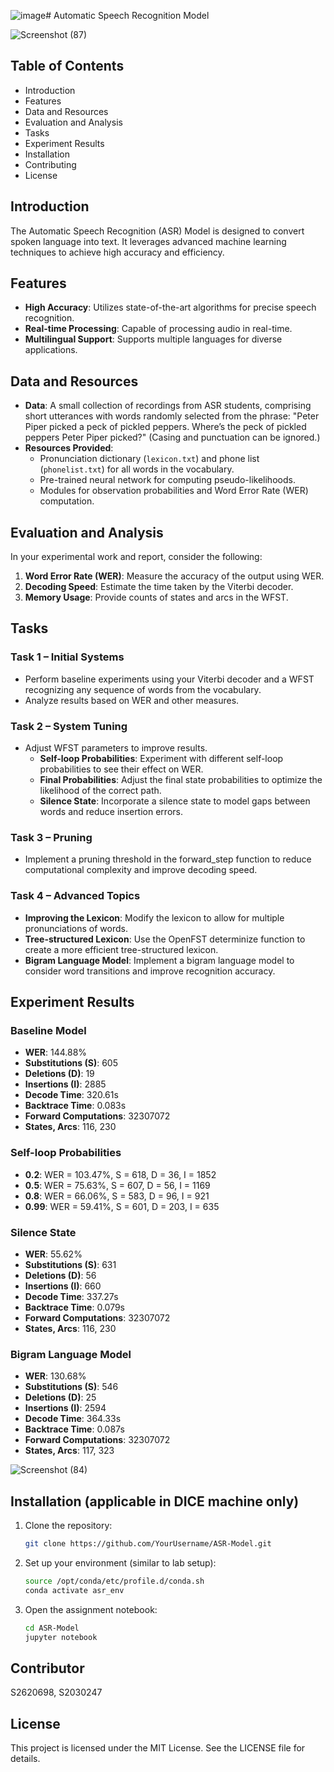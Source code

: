 ![image](https://github.com/xxXLokiXxx/Automatic-Speech-Recognition-Model/assets/99037815/43e9214d-c8f6-4e2e-baf0-4b03a6ad0679)# Automatic Speech Recognition Model 

![Screenshot (87)](https://github.com/xxXLokiXxx/Automatic-Speech-Recognition-Model/assets/99037815/842e804b-5495-4077-ad1b-8232b0e6c8f9)

## Table of Contents
- Introduction
- Features
- Data and Resources
- Evaluation and Analysis
- Tasks
- Experiment Results
- Installation
- Contributing
- License

## Introduction
The Automatic Speech Recognition (ASR) Model is designed to convert spoken language into text. It leverages advanced machine learning techniques to achieve high accuracy and efficiency.

## Features
- **High Accuracy**: Utilizes state-of-the-art algorithms for precise speech recognition.
- **Real-time Processing**: Capable of processing audio in real-time.
- **Multilingual Support**: Supports multiple languages for diverse applications.

## Data and Resources
- **Data**: A small collection of recordings from ASR students, comprising short utterances with words randomly selected from the phrase: "Peter Piper picked a peck of pickled peppers. Where’s the peck of pickled peppers Peter Piper picked?" (Casing and punctuation can be ignored.)
- **Resources Provided**:
    - Pronunciation dictionary (`lexicon.txt`) and phone list (`phonelist.txt`) for all words in the vocabulary.
    - Pre-trained neural network for computing pseudo-likelihoods.
    - Modules for observation probabilities and Word Error Rate (WER) computation.

## Evaluation and Analysis
In your experimental work and report, consider the following:
1. **Word Error Rate (WER)**: Measure the accuracy of the output using WER.
2. **Decoding Speed**: Estimate the time taken by the Viterbi decoder.
3. **Memory Usage**: Provide counts of states and arcs in the WFST.

## Tasks
### Task 1 – Initial Systems
- Perform baseline experiments using your Viterbi decoder and a WFST recognizing any sequence of words from the vocabulary.
- Analyze results based on WER and other measures.

### Task 2 – System Tuning
- Adjust WFST parameters to improve results.
    - **Self-loop Probabilities**: Experiment with different self-loop probabilities to see their effect on WER.
    - **Final Probabilities**: Adjust the final state probabilities to optimize the likelihood of the correct path.
    - **Silence State**: Incorporate a silence state to model gaps between words and reduce insertion errors.

### Task 3 – Pruning
- Implement a pruning threshold in the forward_step function to reduce computational complexity and improve decoding speed.

### Task 4 – Advanced Topics
- **Improving the Lexicon**: Modify the lexicon to allow for multiple pronunciations of words.
- **Tree-structured Lexicon**: Use the OpenFST determinize function to create a more efficient tree-structured lexicon.
- **Bigram Language Model**: Implement a bigram language model to consider word transitions and improve recognition accuracy.

## Experiment Results

### Baseline Model
- **WER**: 144.88%
- **Substitutions (S)**: 605
- **Deletions (D)**: 19
- **Insertions (I)**: 2885
- **Decode Time**: 320.61s
- **Backtrace Time**: 0.083s
- **Forward Computations**: 32307072
- **States, Arcs**: 116, 230

### Self-loop Probabilities
- **0.2**: WER = 103.47%, S = 618, D = 36, I = 1852
- **0.5**: WER = 75.63%, S = 607, D = 56, I = 1169
- **0.8**: WER = 66.06%, S = 583, D = 96, I = 921
- **0.99**: WER = 59.41%, S = 601, D = 203, I = 635

### Silence State
- **WER**: 55.62%
- **Substitutions (S)**: 631
- **Deletions (D)**: 56
- **Insertions (I)**: 660
- **Decode Time**: 337.27s
- **Backtrace Time**: 0.079s
- **Forward Computations**: 32307072
- **States, Arcs**: 116, 230

### Bigram Language Model
- **WER**: 130.68%
- **Substitutions (S)**: 546
- **Deletions (D)**: 25
- **Insertions (I)**: 2594
- **Decode Time**: 364.33s
- **Backtrace Time**: 0.087s
- **Forward Computations**: 32307072
- **States, Arcs**: 117, 323

![Screenshot (84)](https://github.com/xxXLokiXxx/Automatic-Speech-Recognition-Model/assets/99037815/2cda964e-2601-4dce-a7fa-81e5d81720c0)


## Installation (applicable in DICE machine only)
1. Clone the repository:
    ```bash
    git clone https://github.com/YourUsername/ASR-Model.git
    ```
2. Set up your environment (similar to lab setup):
    ```bash
    source /opt/conda/etc/profile.d/conda.sh
    conda activate asr_env
    ```
3. Open the assignment notebook:
    ```bash
    cd ASR-Model
    jupyter notebook
    ```

## Contributor
S2620698, S2030247

## License
This project is licensed under the MIT License. See the LICENSE file for details.

